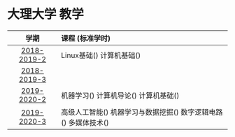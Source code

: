 # 大理大学 教学

| 学期 | 课程 (标准学时) |
| :---: | :--- |
| [2018-2019-2](./2018-2019-2) | Linux基础() 计算机基础() |
| [2018-2019-3](./2018-2019-3) | |
| [2019-2020-2](./2019-2020-2) | 机器学习() 计算机导论() 计算机基础() |
| [2019-2020-3](./2019-2020-3) | 高级人工智能() 机器学习与数据挖掘() 数字逻辑电路() 多媒体技术() |
